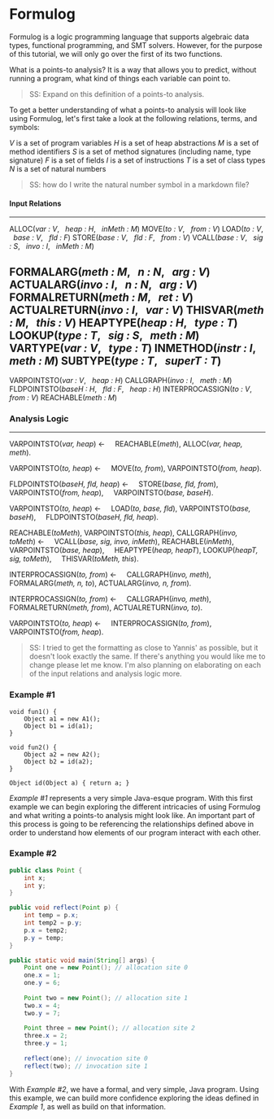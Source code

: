 # Formulog

Formulog is a logic programming language that supports algebraic data types, functional programming, and SMT solvers. However, for the purpose of this tutorial, we will only go over the first of its two functions.

What is a points-to analysis? It is a way that allows you to predict, without running a program, what kind of things each variable can point to.
> SS: Expand on this definition of a points-to analysis.

To get a better understanding of what a points-to analysis will look like using Formulog, let's first take a look at the following relations, terms, and symbols:

*V* is a set of program variables
*H* is a set of heap abstractions
*M* is a set of method identifiers
*S* is a set of method signatures (including name, type signature)
*F* is a set of fields
*I* is a set of instructions
*T* is a set of class types
*N* is a set of natural numbers 
>SS: how do I write the natural number symbol in a markdown file?

#### Input Relations
---
ALLOC(*var : V*, &nbsp; *heap : H*, &nbsp; *inMeth : M*)
MOVE(*to : V*, &nbsp; *from : V*)
LOAD(*to : V*, &nbsp; *base : V*, &nbsp; *fld : F*)
STORE(*base : V*, &nbsp; *fld : F*, &nbsp; *from : V*)
VCALL(*base : V*, &nbsp; *sig : S*, &nbsp; *invo : I*, &nbsp; *inMeth : M*)

FORMALARG(*meth : M*, &nbsp; *n : N*, &nbsp; *arg : V*)
ACTUALARG(*invo : I*, &nbsp; *n : N*, &nbsp; *arg : V*)
FORMALRETURN(*meth : M*, &nbsp; *ret : V*)
ACTUALRETURN(*invo : I*, &nbsp; *var : V*)
THISVAR(*meth : M*, &nbsp; *this : V*)
HEAPTYPE(*heap : H*, &nbsp; *type : T*)
LOOKUP(*type : T*, &nbsp; *sig : S*, &nbsp; *meth : M*)
VARTYPE(*var : V*, &nbsp; *type : T*)
INMETHOD(*instr : I*, &nbsp; *meth : M*)
SUBTYPE(*type : T*, &nbsp; *superT : T*)
---
VARPOINTSTO(*var : V*, &nbsp; *heap : H*)
CALLGRAPH(*invo : I*, &nbsp; *meth : M*)
FLDPOINTSTO(*baseH : H*, &nbsp; *fld : F*, &nbsp; *heap : H*)
INTERPROCASSIGN(*to : V*, &nbsp; *from : V*)
REACHABLE(*meth : M*)


### Analysis Logic
---
VARPOINTSTO(*var, heap*) &#8592;
&nbsp; &nbsp; REACHABLE(*meth*), ALLOC(*var, heap, meth*).

VARPOINTSTO(*to, heap*) &#8592;
&nbsp; &nbsp; MOVE(*to, from*), VARPOINTSTO(*from, heap*).

FLDPOINTSTO(*baseH, fld, heap*) &#8592;
&nbsp; &nbsp; STORE(*base, fld, from*), VARPOINTSTO(*from, heap*),
&nbsp; &nbsp; VARPOINTSTO(*base, baseH*).

VARPOINTSTO(*to, heap*) &#8592;
&nbsp; &nbsp; LOAD(*to, base, fld*), VARPOINTSTO(*base, baseH*),
&nbsp; &nbsp; FLDPOINTSTO(*baseH, fld, heap*).


REACHABLE(*toMeth*),
VARPOINTSTO(*this, heap*),
CALLGRAPH(*invo, toMeth*) &#8592;
&nbsp; &nbsp; VCALL(*base, sig, invo, inMeth*), REACHABLE(*inMeth*),
&nbsp; &nbsp; VARPOINTSTO(*base, heap*),
&nbsp; &nbsp; HEAPTYPE(*heap, heapT*), LOOKUP(*heapT, sig, toMeth*),
&nbsp; &nbsp; THISVAR(*toMeth, this*).

INTERPROCASSIGN(*to, from*) &#8592;
&nbsp; &nbsp; CALLGRAPH(*invo, meth*),
&nbsp; &nbsp; FORMALARG(*meth, n, to*), ACTUALARG(*invo, n, from*).

INTERPROCASSIGN(*to, from*) &#8592;
&nbsp; &nbsp; CALLGRAPH(*invo, meth*),
&nbsp; &nbsp; FORMALRETURN(*meth, from*), ACTUALRETURN(*invo, to*).

VARPOINTSTO(*to, heap*) &#8592;
&nbsp; &nbsp; INTERPROCASSIGN(*to, from*),
&nbsp; &nbsp; VARPOINTSTO(*from, heap*).

> SS: I tried to get the formatting as close to Yannis' as possible, but it doesn't look exactly the same. If there's anything you would like me to change please let me know. I'm also planning on elaborating on each of the input relations and analysis logic more.

### Example #1
```
void fun1() {
    Object a1 = new A1();
    Object b1 = id(a1);
}

void fun2() {
    Object a2 = new A2();
    Object b2 = id(a2);
}

Object id(Object a) { return a; }
```

*Example #1* represents a very simple Java-esque program. With this first example we can begin exploring the different intricacies of using Formulog and what writing a points-to analysis might look like. An important part of this process is going to be referencing the relationships defined above in order to understand how elements of our program interact with each other.

### Example #2
```java
public class Point {
    int x;
    int y;
}

public void reflect(Point p) {
    int temp = p.x;
    int temp2 = p.y;
    p.x = temp2;
    p.y = temp;
}

public static void main(String[] args) {
    Point one = new Point(); // allocation site 0
    one.x = 1;
    one.y = 6;
    
    Point two = new Point(); // allocation site 1
    two.x = 4;
    two.y = 7;
    
    Point three = new Point(); // allocation site 2
    three.x = 2;
    three.y = 1;
    
    reflect(one); // invocation site 0
    reflect(two); // invocation site 1
}
```

With *Example #2*, we have a formal, and very simple, Java program. Using this example, we can build more confidence exploring the ideas defined in *Example 1*, as well as build on that information.


